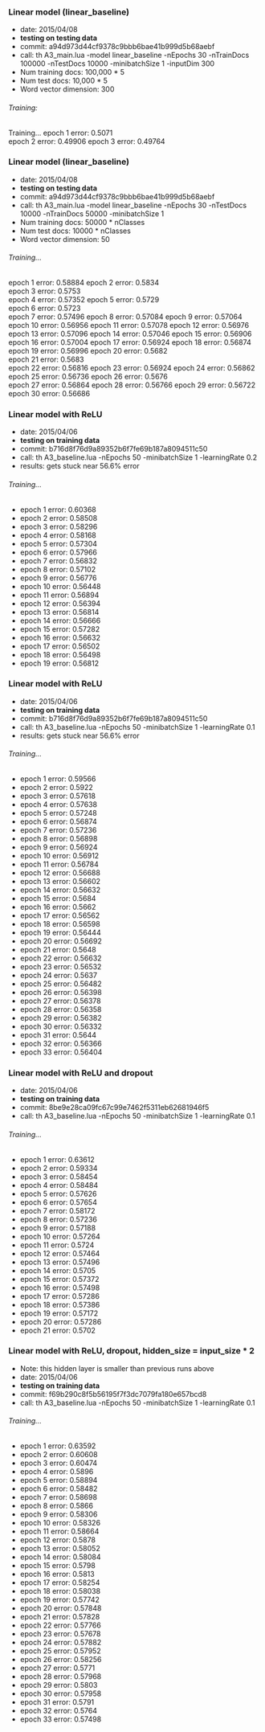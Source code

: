 ### Linear model (linear_baseline)
- date: 2015/04/08
- **testing on testing data**
- commit: a94d973d44cf9378c9bbb6bae41b999d5b68aebf
- call: th A3_main.lua -model linear_baseline -nEpochs 30 -nTrainDocs 100000 -nTestDocs 10000 -minibatchSize 1 -inputDim 300
- Num training docs: 100,000 * 5
- Num test docs: 10,000 * 5
- Word vector dimension: 300

###### Training:
Training... 
epoch   1    error:     0.5071  
epoch   2    error:     0.49906 
epoch   3    error:     0.49764 

### Linear model (linear_baseline)
- date: 2015/04/08
- **testing on testing data**
- commit: a94d973d44cf9378c9bbb6bae41b999d5b68aebf
- call: th A3_main.lua -model linear_baseline -nEpochs 30 -nTestDocs 10000 -nTrainDocs 50000 -minibatchSize 1
- Num training docs: 50000 * nClasses
- Num test docs: 10000 * nClasses
- Word vector dimension: 50

###### Training...
epoch   1    error:     0.58884 
epoch   2    error:     0.5834  
epoch   3    error:     0.5753  
epoch   4    error:     0.57352 
epoch   5    error:     0.5729  
epoch   6    error:     0.5723  
epoch   7    error:     0.57496 
epoch   8    error:     0.57084 
epoch   9    error:     0.57064 
epoch   10   error:     0.56956 
epoch   11   error:     0.57078 
epoch   12   error:     0.56976 
epoch   13   error:     0.57096 
epoch   14   error:     0.57046 
epoch   15   error:     0.56906 
epoch   16   error:     0.57004 
epoch   17   error:     0.56924 
epoch   18   error:     0.56874 
epoch   19   error:     0.56996 
epoch   20   error:     0.5682  
epoch   21   error:     0.5683  
epoch   22   error:     0.56816 
epoch   23   error:     0.56924 
epoch   24   error:     0.56862 
epoch   25   error:     0.56736 
epoch   26   error:     0.5676  
epoch   27   error:     0.56864 
epoch   28   error:     0.56766 
epoch   29   error:     0.56722 
epoch   30   error:     0.56686 


### Linear model with ReLU
- date: 2015/04/06
- **testing on training data**
- commit: b716d8f76d9a89352b6f7fe69b187a8094511c50
- call: th A3_baseline.lua -nEpochs 50 -minibatchSize 1 -learningRate 0.2
- results: gets stuck near 56.6% error

###### Training...	
- epoch 	1	 error: 	0.60368	
- epoch 	2	 error: 	0.58508	
- epoch 	3	 error: 	0.58296	
- epoch 	4	 error: 	0.58168	
- epoch 	5	 error: 	0.57304	
- epoch 	6	 error: 	0.57966	
- epoch 	7	 error: 	0.56832	
- epoch 	8	 error: 	0.57102	
- epoch 	9	 error: 	0.56776	
- epoch 	10	 error: 	0.56448	
- epoch 	11	 error: 	0.56894	
- epoch 	12	 error: 	0.56394	
- epoch 	13	 error: 	0.56814	
- epoch 	14	 error: 	0.56666	
- epoch 	15	 error: 	0.57282	
- epoch 	16	 error: 	0.56632	
- epoch 	17	 error: 	0.56502	
- epoch 	18	 error: 	0.56498	
- epoch 	19	 error: 	0.56812

### Linear model with ReLU
- date: 2015/04/06
- **testing on training data**
- commit: b716d8f76d9a89352b6f7fe69b187a8094511c50
- call: th A3_baseline.lua -nEpochs 50 -minibatchSize 1 -learningRate 0.1
- results: gets stuck near 56.6% error

###### Training...	
- epoch 	1	 error: 	0.59566	
- epoch 	2	 error: 	0.5922	
- epoch 	3	 error: 	0.57618	
- epoch 	4	 error: 	0.57638	
- epoch 	5	 error: 	0.57248	
- epoch 	6	 error: 	0.56874	
- epoch 	7	 error: 	0.57236	
- epoch 	8	 error: 	0.56898	
- epoch 	9	 error: 	0.56924	
- epoch 	10	 error: 	0.56912	
- epoch 	11	 error: 	0.56784	
- epoch 	12	 error: 	0.56688	
- epoch 	13	 error: 	0.56602	
- epoch 	14	 error: 	0.56632	
- epoch 	15	 error: 	0.5684	
- epoch 	16	 error: 	0.5662	
- epoch 	17	 error: 	0.56562	
- epoch 	18	 error: 	0.56598	
- epoch 	19	 error: 	0.56444	
- epoch 	20	 error: 	0.56692	
- epoch 	21	 error: 	0.5648	
- epoch 	22	 error: 	0.56632	
- epoch 	23	 error: 	0.56532	
- epoch 	24	 error: 	0.5637	
- epoch 	25	 error: 	0.56482	
- epoch 	26	 error: 	0.56398	
- epoch 	27	 error: 	0.56378	
- epoch 	28	 error: 	0.56358	
- epoch 	29	 error: 	0.56382	
- epoch 	30	 error: 	0.56332	
- epoch 	31	 error: 	0.5644	
- epoch 	32	 error: 	0.56366	
- epoch 	33	 error: 	0.56404

### Linear model with ReLU and dropout
- date: 2015/04/06
- **testing on training data**
- commit: 8be9e28ca09fc67c99e7462f5311eb62681946f5
- call: th A3_baseline.lua -nEpochs 50 -minibatchSize 1 -learningRate 0.1

###### Training...	
- epoch 	1	 error: 	0.63612	
- epoch 	2	 error: 	0.59334	
- epoch 	3	 error: 	0.58454	
- epoch 	4	 error: 	0.58484	
- epoch 	5	 error: 	0.57626	
- epoch 	6	 error: 	0.57654	
- epoch 	7	 error: 	0.58172	
- epoch 	8	 error: 	0.57236	
- epoch 	9	 error: 	0.57188	
- epoch 	10	 error: 	0.57264	
- epoch 	11	 error: 	0.5724	
- epoch 	12	 error: 	0.57464	
- epoch 	13	 error: 	0.57496	
- epoch 	14	 error: 	0.5705	
- epoch 	15	 error: 	0.57372	
- epoch 	16	 error: 	0.57498	
- epoch 	17	 error: 	0.57286	
- epoch 	18	 error: 	0.57386	
- epoch 	19	 error: 	0.57172	
- epoch 	20	 error: 	0.57286	
- epoch 	21	 error: 	0.5702

### Linear model with ReLU, dropout, hidden_size = input_size * 2
- Note: this hidden layer is smaller than previous runs above
- date: 2015/04/06
- **testing on training data**
- commit: f69b290c8f5b56195f7f3dc7079fa180e657bcd8
- call: th A3_baseline.lua -nEpochs 50 -minibatchSize 1 -learningRate 0.1

###### Training...	
- epoch 	1	 error: 	0.63592	
- epoch 	2	 error: 	0.60608	
- epoch 	3	 error: 	0.60474	
- epoch 	4	 error: 	0.5896	
- epoch 	5	 error: 	0.58894	
- epoch 	6	 error: 	0.58482	
- epoch 	7	 error: 	0.58698	
- epoch 	8	 error: 	0.5866	
- epoch 	9	 error: 	0.58306	
- epoch 	10	 error: 	0.58326	
- epoch 	11	 error: 	0.58664	
- epoch 	12	 error: 	0.5878	
- epoch 	13	 error: 	0.58052	
- epoch 	14	 error: 	0.58084	
- epoch 	15	 error: 	0.5798	
- epoch 	16	 error: 	0.5813	
- epoch 	17	 error: 	0.58254	
- epoch 	18	 error: 	0.58038	
- epoch 	19	 error: 	0.57742	
- epoch 	20	 error: 	0.57848	
- epoch 	21	 error: 	0.57828	
- epoch 	22	 error: 	0.57766	
- epoch 	23	 error: 	0.57678	
- epoch 	24	 error: 	0.57882	
- epoch 	25	 error: 	0.57952	
- epoch 	26	 error: 	0.58256	
- epoch 	27	 error: 	0.5771	
- epoch 	28	 error: 	0.57968	
- epoch 	29	 error: 	0.5803	
- epoch 	30	 error: 	0.57958	
- epoch 	31	 error: 	0.5791	
- epoch 	32	 error: 	0.5764	
- epoch 	33	 error: 	0.57498
